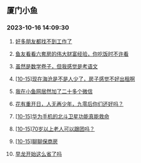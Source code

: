 ## 厦门小鱼 
### 2023-10-16 14:09:30

1. [好多朋友都找不到工作了](http://bbs.xmfish.com/read-htm-tid-18089218.html)

2. [鱼友看看六套房的伟大财富经验，你吃饭时不许看](http://bbs.xmfish.com/read-htm-tid-18089179.html)

3. [虽然是数学卷子，但我感觉是考语文](http://bbs.xmfish.com/read-htm-tid-18089313.html)

4. [[10-15]现在海沧是不是人少了，房子感觉不好出租啊](http://bbs.xmfish.com/read-htm-tid-18089395.html)

5. [我在小鱼网居然加了二十多个微信](http://bbs.xmfish.com/read-htm-tid-18089189.html)

6. [花有重开日，人无再少年，九零后你们还好吗？](http://bbs.xmfish.com/read-htm-tid-18089295.html)

7. [[10-15]华为手机的北斗卫星功能真能救命](http://bbs.xmfish.com/read-htm-tid-18089367.html)

8. [[10-15]70岁以上老人可以跟团吗？](http://bbs.xmfish.com/read-htm-tid-18089178.html)

9. [[10-15]聊聊保商房](http://bbs.xmfish.com/read-htm-tid-18089418.html)

10. [早龙开始这么省了吗](http://bbs.xmfish.com/read-htm-tid-18089503.html)

